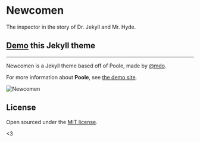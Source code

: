 # Newcomen

The inspector in the story of Dr. Jekyll and Mr. Hyde.

## [Demo](https://denenberg.us) this Jekyll theme

---

Newcomen is a Jekyll theme based off of Poole, made by [@mdo](https://twitter.com/mdo).

For more information about **Poole**, see [the demo site](http://demo.getpoole.com).

![Newcomen](/goods/pic1.png)

## License

Open sourced under the [MIT license](LICENSE.md).

<3
